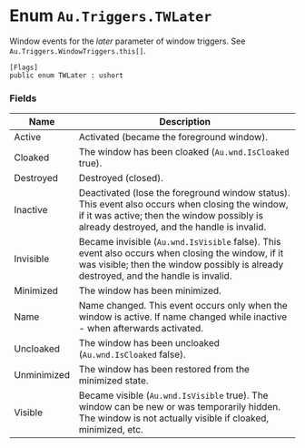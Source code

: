 # Enum `Au.Triggers.TWLater`

Window events for the *later* parameter of window triggers. See `Au.Triggers.WindowTriggers.this[]`.

```
[Flags]
public enum TWLater : ushort
```

### Fields

| Name | Description |
| --- | --- |
| Active | Activated (became the foreground window). |
| Cloaked | The window has been cloaked (`Au.wnd.IsCloaked` true). |
| Destroyed | Destroyed (closed). |
| Inactive | Deactivated (lose the foreground window status). This event also occurs when closing the window, if it was active; then the window possibly is already destroyed, and the handle is invalid. |
| Invisible | Became invisible (`Au.wnd.IsVisible` false). This event also occurs when closing the window, if it was visible; then the window possibly is already destroyed, and the handle is invalid. |
| Minimized | The window has been minimized. |
| Name | Name changed. This event occurs only when the window is active. If name changed while inactive - when afterwards activated. |
| Uncloaked | The window has been uncloaked (`Au.wnd.IsCloaked` false). |
| Unminimized | The window has been restored from the minimized state. |
| Visible | Became visible (`Au.wnd.IsVisible` true). The window can be new or was temporarily hidden. The window is not actually visible if cloaked, minimized, etc. |